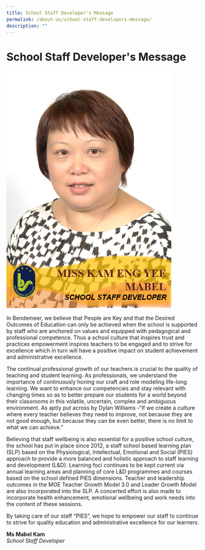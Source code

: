 ```yaml
---
title: School Staff Developer's Message
permalink: /about-us/school-staff-developers-message/
description: ""
---
```

# School Staff Developer's Message

![Miss Kam, School Staff Developer](/images/Aboutus/SSDM.png)

In Bendemeer, we believe that People are Key and that the Desired Outcomes of Education can only be achieved when the school is supported by staff who are anchored on values and equipped with pedagogical and professional competence. Thus a school culture that inspires trust and practices empowerment inspires teachers to be engaged and to strive for excellence which in turn will have a positive impact on student achievement and administrative excellence.

The continual professional growth of our teachers is crucial to the quality of teaching and student learning. As professionals, we understand the importance of continuously honing our craft and role modeling life-long learning. We want to enhance our competencies and stay relevant with changing times so as to better prepare our students for a world beyond their classrooms in this volatile, uncertain, complex and ambiguous environment. As aptly put across by Dylan Williams -“If we create a culture where every teacher believes they need to improve, not because they are not good enough, but because they can be even better, there is no limit to what we can achieve.”

Believing that staff well­being is also essential for a positive school culture, the school has put in place since 2012, a staff school based learning plan (SLP) based on the Physiological, Intellectual, Emotional and Social (PIES) approach to provide a more balanced and holistic approach to staff learning and development (L&D). Learning foci continues to be kept current via annual learning areas and planning of core L&D programmes and courses based on the school defined PIES dimensions. Teacher and leadership outcomes in the MOE Teacher Growth Model 3.0 and Leader Growth Model are also incorporated into the SLP. A concerted effort is also made to incorporate health enhancement, emotional well­being and work needs into the content of these sessions.

By taking care of our staff “PIES”, we hope to empower our staff to continue to strive for quality education and administrative excellence for our learners.

**Ms Mabel Kam** <br>
*School Staff Developer*